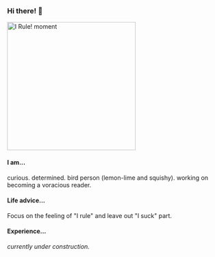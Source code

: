 ### Hi there! 👋

<img src="https://media.giphy.com/media/v1.Y2lkPTc5MGI3NjExMjUzbWZhbmp3cjBkMjk3bmN3dDFnYzN2Y25nN3NiZHpjdTV5cTJocCZlcD12MV9pbnRlcm5hbF9naWZfYnlfaWQmY3Q9Zw/Rhf0uSWt1P2TFqVMZK/giphy.gif" alt="I Rule! moment" width="300" height="300">

#### I am...
curious. determined. bird person (lemon-lime and squishy). working on becoming a voracious reader.

#### Life advice...
Focus on the feeling of "I rule" and leave out "I suck" part.

#### Experience...
*currently under construction.*
